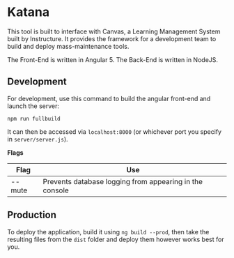# Katana

This tool is built to interface with Canvas, a Learning Management System built by Instructure. It provides the framework for a development team to build and deploy mass-maintenance tools. 


The Front-End is written in Angular 5. The Back-End is written in NodeJS.

## Development

For development, use this command to build the angular front-end and launch the server:

```npm run fullbuild```

It can then be accessed via `localhost:8000` (or whichever port you specify in `server/server.js`).

**Flags**

| Flag      | Use                                                       |
|-----------|-----------------------------------------------------------|
| --mute    | Prevents database logging from appearing in the console   |

 ## Production

 To deploy the application, build it using `ng build --prod`, then take the resulting files from the `dist` folder and deploy them however works best for you.




